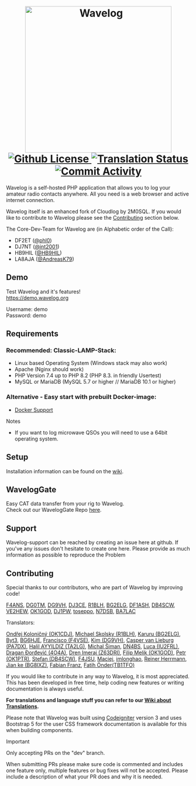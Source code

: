 <h1 align="center">
  <a href="https://www.wavelog.org/">
    <picture>
      <source height="400" media="(prefers-color-scheme: dark)" srcset="https://raw.githubusercontent.com/wavelog/wavelog/refs/heads/master/assets/logo/wavelog_logo_darkly.png">
      <source height="400" media="(prefers-color-scheme: light)" srcset="https://raw.githubusercontent.com/wavelog/wavelog/refs/heads/master/assets/logo/wavelog_logo_cosmo.png">
      <img alt="Wavelog" src="https://raw.githubusercontent.com/wavelog/wavelog/refs/heads/master/assets/logo/wavelog_logo_darkly.png">
    </picture>
  </a>
  <br>
  <a href="https://github.com/wavelog/wavelog/blob/master/LICENSE">
    <img alt="Github License" src="https://img.shields.io/github/license/wavelog/wavelog">
  </a>
  <a href="https://translate.wavelog.org/engage/wavelog/">
    <img alt="Translation Status" src="https://translate.wavelog.org/widget/wavelog/main-translation/svg-badge.svg">
  </a>
  <a href="https://github.com/wavelog/wavelog/graphs/contributors" >
   <img alt="Commit Activity" src="https://img.shields.io/github/commit-activity/m/wavelog/wavelog">
 </a>
</h1>

Wavelog is a self-hosted PHP application that allows you to log your amateur radio contacts anywhere. All you need is a web browser and active internet connection.

Wavelog itself is an enhanced fork of Cloudlog by 2M0SQL.
If you would like to contribute to Wavelog please see the [Contributing](#contributing) section below.

The Core-Dev-Team for Wavelog are (in Alphabetic order of the Call):
* DF2ET ([@phl0](https://github.com/phl0))
* DJ7NT ([@int2001](https://github.com/int2001))
* HB9HIL ([@HB9HIL](https://github.com/HB9HIL))
* LA8AJA ([@AndreasK79](https://github.com/AndreasK79))

## Demo
Test Wavelog and it's features!  
https://demo.wavelog.org  

  Username: demo  
  Password: demo


## Requirements
### Recommended: Classic-LAMP-Stack:
* Linux based Operating System (Windows stack may also work)
* Apache (Nginx should work)
* PHP Version 7.4 up to PHP 8.2 (PHP 8.3. in friendly Usertest)
* MySQL or MariaDB (MySQL 5.7 or higher // MariaDB 10.1 or higher)

### Alternative - Easy start with prebuilt Docker-image:
* [Docker Support](https://github.com/wavelog/wavelog/wiki/Installation-via-Docker)

Notes
* If you want to log microwave QSOs you will need to use a 64bit operating system.

## Setup

Installation information can be found on the [wiki](https://github.com/wavelog/wavelog/wiki).

## WavelogGate 

Easy CAT data transfer from your rig to Wavelog.  
Check out our WavelogGate Repo [here](https://github.com/wavelog/WaveLogGate).

## Support

Wavelog-support can be reached by creating an issue here at github. If you've any issues don't hesitate to create one here. Please provide as much information as possible to reproduce the Problem


## Contributing

Special thanks to our contributors, who are part of Wavelog by improving code!

[F4ANS](https://github.com/abarrau), [DG0TM](https://github.com/dg0tm), [DG9VH](https://github.com/dg9vh), [DJ3CE](https://github.com/dj3ce), [R1BLH](https://github.com/r1blh), [BG2ELG](https://github.com/violarulan), [DF1ASH](https://github.com/derFogel), [DB4SCW](https://github.com/DB4SCW), [VE2HEW](https://github.com/anthonydiiorio), [OK1GOD](https://github.com/filipmelik), [DJ1PW](https://github.com/winnieXY), [toseppo](https://github.com/toseppo), [N7DSB](https://github.com/desertblade), [BA7LAC](https://github.com/imlonghao)

Translators:

[Ondřej Koloničný (OK1CDJ)](https://translate.wavelog.org/user/ok1cdj/), [Michael Skolsky (R1BLH)](https://translate.wavelog.org/user/R1BLH/), [Karuru (BG2ELG)](https://translate.wavelog.org/user/viola/), [Byt3](https://translate.wavelog.org/user/205er/), [BG6HJE](https://translate.wavelog.org/user/BG6HJE/), [Francisco (F4VSE)](https://translate.wavelog.org/user/kikosgc/), [Kim (DG9VH)](https://translate.wavelog.org/user/dg9vh/), [Casper van Lieburg (PA7DX)](https://translate.wavelog.org/user/pa7dx/), [Halil AYYILDIZ (TA2LG)](https://translate.wavelog.org/user/TA2LG/), [Michal Šiman](https://translate.wavelog.org/user/michalsiman/), [DN4BS](https://github.com/dn4bs), [Luca (IU2FRL)](https://translate.wavelog.org/user/iu2frl/), [Dragan Đorđević (4O4A)](https://translate.wavelog.org/user/4o4a/), [Dren Imeraj (Z63DRI)](https://translate.wavelog.org/user/Dren/), [Filip Melik (OK1GOD)](https://translate.wavelog.org/user/filipmelik/), [Petr (OK1PTR)](https://translate.wavelog.org/user/OK1PTR/), [Stefan (DB4SCW)](https://translate.wavelog.org/user/DB4SCW/), [F4JSU](https://translate.wavelog.org/user/F4JSU/), [Maciej](https://translate.wavelog.org/user/maciejla/), [imlonghao](https://translate.wavelog.org/user/imlonghao/), [Reiner Herrmann](https://translate.wavelog.org/user/reinerh/), [Jian ke (BG8IXZ)](https://translate.wavelog.org/user/bg8ixz/), [Fabian Franz](https://translate.wavelog.org/user/fabianfrz/), [Fatih Önder(TB1TFO)](https://translate.wavelog.org/user/cektor/)

If you would like to contribute in any way to Wavelog, it is most appreciated. This has been developed in free time, help coding new features or writing documentation is always useful.  

**For translations and language stuff you can refer to our [Wiki about Translations](https://github.com/wavelog/wavelog/wiki/Translations).**

Please note that Wavelog was built using [Codeigniter](https://www.codeigniter.com/docs) version 3 and uses Bootstrap 5 for the user CSS framework documentation is available for this when building components.

> [!IMPORTANT]  
> Only accepting PRs on the "dev" branch.

When submitting PRs please make sure code is commented and includes one feature only, multiple features or bug fixes will not be accepted. Please include a description of what your PR does and why it is needed.
